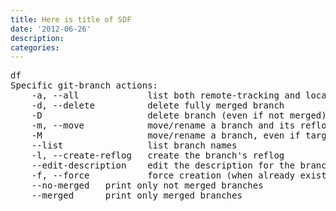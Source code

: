 ```yaml
---
title: Here is title of SDF
date: '2012-06-26'
description:
categories:
---
```


<html>
<pre>
df
Specific git-branch actions:
    -a, --all             list both remote-tracking and local branches
    -d, --delete          delete fully merged branch
    -D                    delete branch (even if not merged)
    -m, --move            move/rename a branch and its reflog
    -M                    move/rename a branch, even if target exists
    --list                list branch names
    -l, --create-reflog   create the branch's reflog
    --edit-description    edit the description for the branch
    -f, --force           force creation (when already exists)
    --no-merged <commit>  print only not merged branches
    --merged <commit>     print only merged branches
</pre>
</html>
